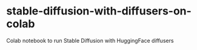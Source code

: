# stable-diffusion-with-diffusers-on-colab
Colab notebook to run Stable Diffusion with HuggingFace diffusers
